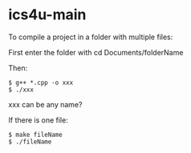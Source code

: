 # ics4u-main

To compile a project in a folder with multiple files:

First enter the folder with cd Documents/folderName

Then: 

```
$ g++ *.cpp -o xxx
$ ./xxx
```
xxx can be any name?

If there is one file:

``` 
$ make fileName
$ ./fileName
```
